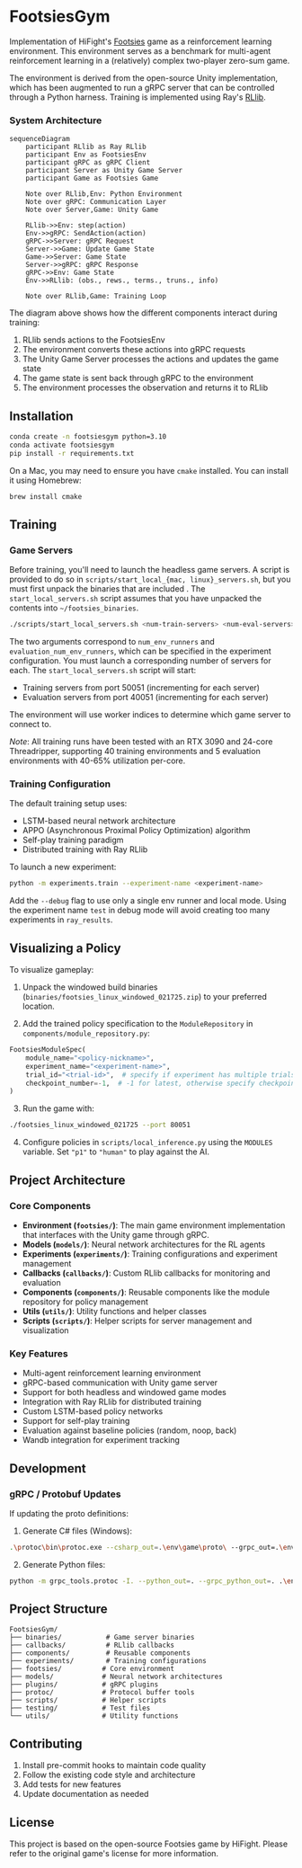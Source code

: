 # FootsiesGym

Implementation of HiFight's [Footsies](https://hifight.github.io/footsies/) game as a reinforcement learning environment. This environment serves as a benchmark for multi-agent reinforcement learning in a (relatively) complex two-player zero-sum game.

The environment is derived from the open-source Unity implementation, which has been augmented to run a gRPC server that can be controlled through a Python harness. Training is implemented using Ray's [RLlib](https://docs.ray.io/en/latest/rllib/index.html).


### System Architecture

```mermaid
sequenceDiagram
    participant RLlib as Ray RLlib
    participant Env as FootsiesEnv
    participant gRPC as gRPC Client
    participant Server as Unity Game Server
    participant Game as Footsies Game

    Note over RLlib,Env: Python Environment
    Note over gRPC: Communication Layer
    Note over Server,Game: Unity Game

    RLlib->>Env: step(action)
    Env->>gRPC: SendAction(action)
    gRPC->>Server: gRPC Request
    Server->>Game: Update Game State
    Game->>Server: Game State
    Server->>gRPC: gRPC Response
    gRPC->>Env: Game State
    Env->>RLlib: (obs., rews., terms., truns., info)

    Note over RLlib,Game: Training Loop

```

The diagram above shows how the different components interact during training:
1. RLlib sends actions to the FootsiesEnv
2. The environment converts these actions into gRPC requests
3. The Unity Game Server processes the actions and updates the game state
4. The game state is sent back through gRPC to the environment
5. The environment processes the observation and returns it to RLlib




## Installation

```bash
conda create -n footsiesgym python=3.10
conda activate footsiesgym
pip install -r requirements.txt
```

On a Mac, you may need to ensure you have `cmake` installed. You can install it using Homebrew:

```bash
brew install cmake
```

## Training

### Game Servers

Before training, you'll need to launch the headless game servers. A script is provided to do so in `scripts/start_local_{mac, linux}_servers.sh`, but you must first unpack the binaries that are included . The `start_local_servers.sh` script assumes that you have unpacked the contents into `~/footsies_binaries`.

```bash
./scripts/start_local_servers.sh <num-train-servers> <num-eval-servers>
```

The two arguments correspond to `num_env_runners` and `evaluation_num_env_runners`, which can be specified in the experiment configuration. You must launch a corresponding number of servers for each. The `start_local_servers.sh` script will start:
- Training servers from port 50051 (incrementing for each server)
- Evaluation servers from port 40051 (incrementing for each server)

The environment will use worker indices to determine which game server to connect to.

_Note_: All training runs have been tested with an RTX 3090 and 24-core Threadripper, supporting 40 training environments and 5 evaluation environments with 40-65% utilization per-core.

### Training Configuration

The default training setup uses:
- LSTM-based neural network architecture
- APPO (Asynchronous Proximal Policy Optimization) algorithm
- Self-play training paradigm
- Distributed training with Ray RLlib

To launch a new experiment:

```bash
python -m experiments.train --experiment-name <experiment-name>
```

Add the `--debug` flag to use only a single env runner and local mode. Using the experiment name `test` in debug mode will avoid creating too many experiments in `ray_results`.



## Visualizing a Policy

To visualize gameplay:

1. Unpack the windowed build binaries (`binaries/footsies_linux_windowed_021725.zip`) to your preferred location.

2. Add the trained policy specification to the `ModuleRepository` in `components/module_repository.py`:
```python
FootsiesModuleSpec(
    module_name="<policy-nickname>",
    experiment_name="<experiment-name>",
    trial_id="<trial-id>",  # specify if experiment has multiple trials
    checkpoint_number=-1,  # -1 for latest, otherwise specify checkpoint number
)
```

3. Run the game with:
```bash
./footsies_linux_windowed_021725 --port 80051
```

4. Configure policies in `scripts/local_inference.py` using the `MODULES` variable. Set `"p1"` to `"human"` to play against the AI.



## Project Architecture

### Core Components

- **Environment (`footsies/`)**: The main game environment implementation that interfaces with the Unity game through gRPC.
- **Models (`models/`)**: Neural network architectures for the RL agents
- **Experiments (`experiments/`)**: Training configurations and experiment management
- **Callbacks (`callbacks/`)**: Custom RLlib callbacks for monitoring and evaluation
- **Components (`components/`)**: Reusable components like the module repository for policy management
- **Utils (`utils/`)**: Utility functions and helper classes
- **Scripts (`scripts/`)**: Helper scripts for server management and visualization

### Key Features

- Multi-agent reinforcement learning environment
- gRPC-based communication with Unity game server
- Support for both headless and windowed game modes
- Integration with Ray RLlib for distributed training
- Custom LSTM-based policy networks
- Support for self-play training
- Evaluation against baseline policies (random, noop, back)
- Wandb integration for experiment tracking


## Development

### gRPC / Protobuf Updates

If updating the proto definitions:

1. Generate C# files (Windows):
```bash
.\protoc\bin\protoc.exe --csharp_out=.\env\game\proto\ --grpc_out=.\env\game\proto\ --plugin=protoc-gen-grpc=.\plugins\grpc_csharp_plugin.exe .\env\game\proto\footsies_service.proto
```

2. Generate Python files:
```bash
python -m grpc_tools.protoc -I. --python_out=. --grpc_python_out=. .\env\game\proto\footsies_service.proto
```

## Project Structure

```
FootsiesGym/
├── binaries/           # Game server binaries
├── callbacks/          # RLlib callbacks
├── components/         # Reusable components
├── experiments/        # Training configurations
├── footsies/          # Core environment
├── models/            # Neural network architectures
├── plugins/           # gRPC plugins
├── protoc/            # Protocol buffer tools
├── scripts/           # Helper scripts
├── testing/           # Test files
└── utils/             # Utility functions
```

## Contributing

1. Install pre-commit hooks to maintain code quality
2. Follow the existing code style and architecture
3. Add tests for new features
4. Update documentation as needed

## License

This project is based on the open-source Footsies game by HiFight. Please refer to the original game's license for more information.
